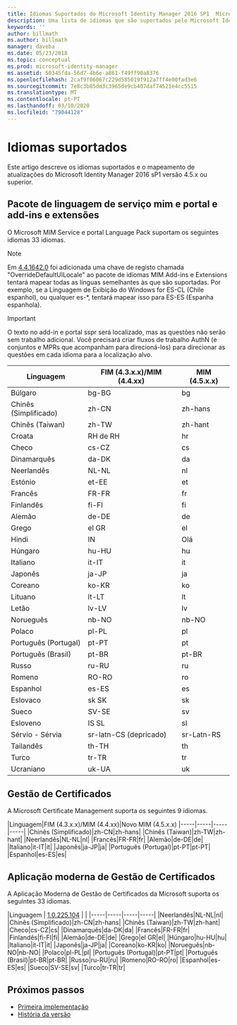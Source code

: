```yaml
---
title: Idiomas Suportados do Microsoft Identity Manager 2016 SP1  Microsoft Docs
description: Uma lista de idiomas que são suportados pelo Microsoft Identity Manager 2016 SP1.
keywords: ''
author: billmath
ms.author: billmath
manager: daveba
ms.date: 05/23/2018
ms.topic: conceptual
ms.prod: microsoft-identity-manager
ms.assetid: 50345fda-56d7-4b6e-a861-f49ff90a8376
ms.openlocfilehash: 2caf9f06067c229d585019f912a7ff4e00fad3e6
ms.sourcegitcommit: 7e8c3b85dd3c3965de9cb407daf74521e4cc5515
ms.translationtype: MT
ms.contentlocale: pt-PT
ms.lasthandoff: 03/10/2020
ms.locfileid: "79044128"
---
```

# <a name="supported-languages"></a>Idiomas suportados

Este artigo descreve os idiomas suportados e o mapeamento de atualizações do Microsoft Identity Manager 2016 sP1 versão 4.5.x ou superior.

## <a name="mim-service-and-portal-and-add-ins-and-extensions-language-pack"></a>Pacote de linguagem de serviço mim e portal e add-ins e extensões 

O Microsoft MIM Service e portal Language Pack suportam os seguintes idiomas 33 idiomas.  

> [!NOTE]
> Em [4.4.1642.0](https://support.microsoft.com/en-us/help/4021562/hotfix-rollup-package-build-4-4-1642-0-is-available-for-microsoft) foi adicionada uma chave de registo chamada "OverrideDefaultUILocale" ao pacote de idiomas MIM Add-ins e Extensions tentará mapear todas as línguas semelhantes às que são suportadas. Por exemplo, se a Linguagem de Exibição do Windows for ES-CL (Chile espanhol), ou qualquer es-\*, tentará mapear isso para ES-ES (Espanha espanhola).

> [!IMPORTANT]
> O texto no add-in e portal sspr será localizado, mas as questões não serão sem trabalho adicional. Você precisará criar fluxos de trabalho AuthN (e conjuntos e MPRs que acompanham para direcioná-los) para direcionar as questões em cada idioma para a localização alvo.

|       Linguagem        | FIM (4.3.x.x)/MIM (4.4.xx) | MIM (4.5.x.x) |
|-----------------------|--------------------------|--------------|
|       Búlgaro       |          bg-BG           |      bg      |
| Chinês (Simplificado)  |          zh-CN           |   zh-hans    |
|   Chinês (Taiwan)    |          zh-TW           |   zh-hant    |
|       Croata        |          RH de RH           |      hr      |
|         Checo         |          cs-CZ           |      cs      |
|        Dinamarquês         |          da-DK           |      da      |
|         Neerlandês         |          NL-NL           |      nl      |
|       Estónio        |          et-EE           |      et      |
|        Francês         |          FR-FR           |      fr      |
|        Finlandês        |          fi-FI           |      fi      |
|        Alemão         |          de-DE           |      de      |
|         Grego         |          el GR           |      el      |
|         Hindi         |          IN           |      Olá      |
|       Húngaro       |          hu-HU           |      hu      |
|        Italiano        |          it-IT           |      it      |
|       Japonês        |          ja-JP           |      ja      |
|        Coreano         |          ko-KR           |      ko      |
|      Lituano       |          lt-LT           |      lt      |
|        Letão        |          lv-LV           |      lv      |
|       Norueguês       |          nb-NO           |    nb-NO     |
|        Polaco         |          pl-PL           |      pl      |
| Português (Portugal) |          pt-PT           |      pt      |
|  Português (Brasil)  |          pt-BR           |    pt-BR     |
|        Russo        |          ru-RU           |      ru      |
|       Romeno        |          RO-RO           |      ro      |
|        Espanhol        |          es-ES           |      es      |
|        Eslovaco         |          sk SK           |      sk      |
|        Sueco        |          SV-SE           |      sv      |
|       Esloveno       |          IS SL           |      sl      |
|   Sérvio - Sérvia    |  sr-latn-CS (depricado)  |  sr-Latn-RS  |
|         Tailandês          |          th-TH           |      th      |
|        Turco        |          tr-TR           |      tr      |
|       Ucraniano       |          uk-UA           |      uk      |

## <a name="certificate-management"></a>Gestão de Certificados 
A Microsoft Certificate Management suporta os seguintes 9 idiomas. 

|Linguagem|FIM (4.3.x.x)/MIM (4.4.xx)|Novo MIM (4.5.x.x)
|-----|-----|-----|-----|
|Chinês (Simplificado)|zh-CN|zh-hans|
|Chinês (Taiwan)|zh-TW|zh-hant|
|Neerlandês|NL-NL|nl|
|Francês|FR-FR|fr|
|Alemão|de-DE|de|
|Italiano|it-IT|it|
|Japonês|ja-JP|ja|
|Português (Portugal)|pt-PT|pt-PT|
|Espanhol|es-ES|es|

## <a name="certificate-management-modern-application"></a>Aplicação moderna de Gestão de Certificados  
A Aplicação Moderna de Gestão de Certificados da Microsoft suporta os seguintes 33 idiomas. 

|Linguagem | [1.0.225.104](https://www.microsoft.com/en-us/download/details.aspx?id=54954) | |
|-----|-----|-----|-----|
|Neerlandês|NL-NL|nl|
|Chinês (Simplificado)|zh-CN|zh-hans|
|Chinês (Taiwan)|zh-TW|zh-hant|
|Checo|cs-CZ|cs|
|Dinamarquês|da-DK|da|
|Francês|FR-FR|fr|
|Finlandês|fi-FI|fi|
|Alemão|de-DE|de|
|Grego|el GR|el|
|Húngaro|hu-HU|hu|
|Italiano|it-IT|it|
|Japonês|ja-JP|ja|
|Coreano|ko-KR|ko|
|Norueguês|nb-NO|nb-NO|
|Polaco|pl-PL|pl|
|Português (Portugal)|pt-PT|pt|
|Português (Brasil)|pt-BR|pt-BR|
|Russo|ru-RU|ru|
|Romeno|RO-RO|ro|
|Espanhol|es-ES|es|
|Sueco|SV-SE|sv|
|Turco|tr-TR|tr|

## <a name="next-steps"></a>Próximos passos

- [Primeira implementação](microsoft-identity-manager-deploy.md)
- [História da versão](reference/version-history.md)
